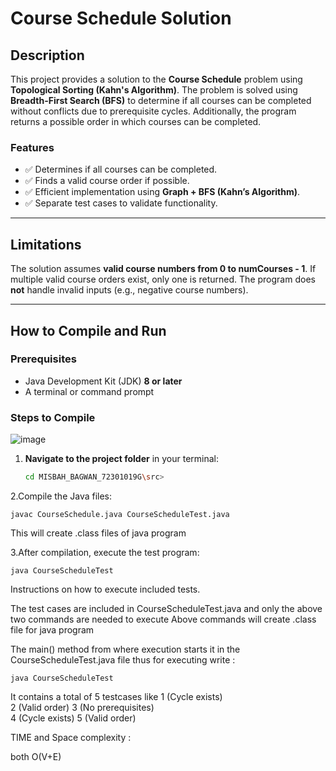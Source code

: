 # Course Schedule Solution

## **Description**
This project provides a solution to the **Course Schedule** problem using **Topological Sorting (Kahn's Algorithm)**. The problem is solved using **Breadth-First Search (BFS)** to determine if all courses can be completed without conflicts due to prerequisite cycles. Additionally, the program returns a possible order in which courses can be completed.

### **Features**
- ✅ Determines if all courses can be completed.
- ✅ Finds a valid course order if possible.
- ✅ Efficient implementation using **Graph + BFS (Kahn’s Algorithm)**.
- ✅ Separate test cases to validate functionality.

---

## **Limitations**
The solution assumes **valid course numbers from 0 to numCourses - 1**.
If multiple valid course orders exist, only one is returned.
The program does **not** handle invalid inputs (e.g., negative course numbers).

---

## **How to Compile and Run**

### **Prerequisites**
- Java Development Kit (JDK) **8 or later**
- A terminal or command prompt

### **Steps to Compile**

![image](https://github.com/user-attachments/assets/c2b78e4b-b25a-4e59-b3f2-20d9d19b30b8)

1. **Navigate to the project folder** in your terminal:
   ```sh
   cd MISBAH_BAGWAN_72301019G\src>

2.Compile the Java files:

    javac CourseSchedule.java CourseScheduleTest.java

This will create .class files of java program

3.After compilation, execute the test program:

    java CourseScheduleTest
    
Instructions on how to execute included tests.

The test cases are included in CourseScheduleTest.java and only the above two commands are needed to execute 
Above commands will create .class file for java program

The main() method from where execution starts it in the CourseScheduleTest.java file 
thus for executing write :

    java CourseScheduleTest

It contains a total of 5 testcases like 
1 (Cycle exists)	
2 (Valid order)	
3 (No prerequisites)	
4 (Cycle exists)
5 (Valid order)

TIME and Space complexity :

both O(V+E)







